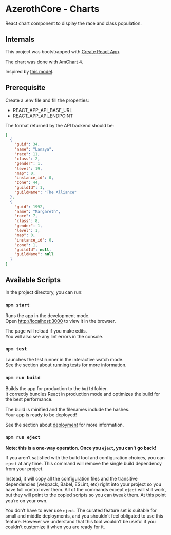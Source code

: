 # AzerothCore - Charts
React chart component to display the race and class population. 


## Internals
This project was bootstrapped with [Create React App](https://github.com/facebook/create-react-app).

The chart was done with [AmChart 4](https://www.amcharts.com/).

Inspired by [this model](https://www.amcharts.com/demos/column-chart-images-top/?theme=dark).

## Prerequisite
Create a .env file and fill the properties:
- REACT_APP_API_BASE_URL
- REACT_APP_API_ENDPOINT

The format returned by the API backend should be:
```json
[
  {
    "guid": 34,
    "name": "Lanaya",
    "race": 11,
    "class": 2,
    "gender": 1,
    "level": 19,
    "map": 0,
    "instance_id": 0,
    "zone": 44,
    "guildId": 1,
    "guildName": "The Alliance"
  },
  {
    "guid": 1992,
    "name": "Margareth",
    "race": 7,
    "class": 8,
    "gender": 1,
    "level": 1,
    "map": 0,
    "instance_id": 0,
    "zone": 1,
    "guildId": null,
    "guildName": null
  }
]

```

## Available Scripts

In the project directory, you can run:

### `npm start`

Runs the app in the development mode.\
Open [http://localhost:3000](http://localhost:3000) to view it in the browser.

The page will reload if you make edits.\
You will also see any lint errors in the console.

### `npm test`

Launches the test runner in the interactive watch mode.\
See the section about [running tests](https://facebook.github.io/create-react-app/docs/running-tests) for more information.

### `npm run build`

Builds the app for production to the `build` folder.\
It correctly bundles React in production mode and optimizes the build for the best performance.

The build is minified and the filenames include the hashes.\
Your app is ready to be deployed!

See the section about [deployment](https://facebook.github.io/create-react-app/docs/deployment) for more information.

### `npm run eject`

**Note: this is a one-way operation. Once you `eject`, you can’t go back!**

If you aren’t satisfied with the build tool and configuration choices, you can `eject` at any time. This command will remove the single build dependency from your project.

Instead, it will copy all the configuration files and the transitive dependencies (webpack, Babel, ESLint, etc) right into your project so you have full control over them. All of the commands except `eject` will still work, but they will point to the copied scripts so you can tweak them. At this point you’re on your own.

You don’t have to ever use `eject`. The curated feature set is suitable for small and middle deployments, and you shouldn’t feel obligated to use this feature. However we understand that this tool wouldn’t be useful if you couldn’t customize it when you are ready for it.